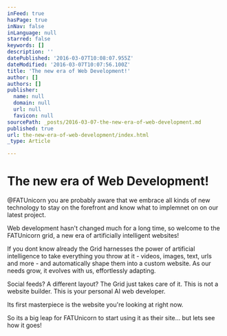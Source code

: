 ```yaml
---
inFeed: true
hasPage: true
inNav: false
inLanguage: null
starred: false
keywords: []
description: ''
datePublished: '2016-03-07T10:08:07.955Z'
dateModified: '2016-03-07T10:07:56.100Z'
title: 'The new era of Web Development!'
author: []
authors: []
publisher:
  name: null
  domain: null
  url: null
  favicon: null
sourcePath: _posts/2016-03-07-the-new-era-of-web-development.md
published: true
url: the-new-era-of-web-development/index.html
_type: Article

---
```

# The new era of Web Development!

@FATUnicorn you are probably aware that we embrace all kinds of new technology to stay on the forefront and know what to implemnet on on our latest project. 

Web development hasn't changed much for a long time, so welcome to the FATUnicorn grid, a new era of artificially intelligent websites!

If you dont know already the Grid harnesses the power of artificial intelligence to take everything you throw at it - videos, images, text, urls and more - and automatically shape them into a custom website. As our needs grow, it evolves with us, effortlessly adapting.

Social feeds? A different layout? The Grid just takes care of it. This is not a website builder. This is your personal AI web developer. 

Its first masterpiece is the website you're looking at right now. 

So its a big leap for FATUnicorn to start using it as their site... but lets see how it goes!